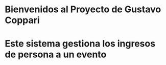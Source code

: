 # Bienvenidos al Proyecto de Gustavo Coppari 
# Este sistema gestiona los ingresos de persona a un evento

